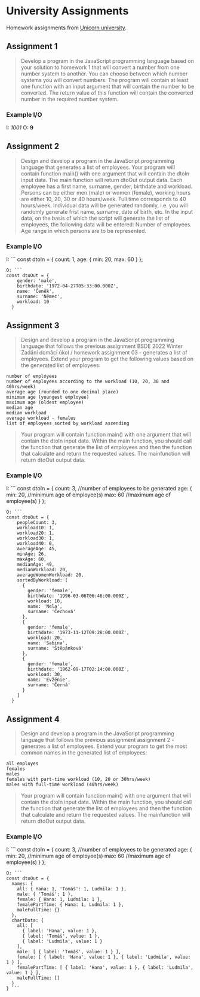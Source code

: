 # University Assignments
Homework assignments from [Unicorn university](https://unicornuniversity.net/).

## Assignment 1
> Develop a program in the JavaScript programming language based on your solution to homework 1 that will convert a number from one number system to another. You can choose between which number systems you will convert numbers. The program will contain at least one function with an input argument that will contain the number to be converted. The return value of this function will contain the converted number in the required number system.

### Example I/O

I: *1001*
O: **9**

## Assignment 2
> Design and develop a program in the JavaScript programming language that generates a list of employees. Your program will contain function main() with one argument that will contain the dtoIn input data. The main function will return dtoOut output data. Each employee has a first name, surname, gender, birthdate and workload. Persons can be either men (male) or women (female), working hours are either 10, 20, 30 or 40 hours/week. Full time corresponds to 40 hours/week. Individual data will be generated randomly, i.e. you will randomly generate frist name, surname, date of birth, etc. In the input data, on the basis of which the script will generate the list of employees, the following data will be entered: Number of employees. Age range in which persons are to be represented.  

### Example I/O

I: ```
const dtoIn = {
    count: 1,
    age: {
        min: 20,
        max: 60
    }
};
```
O: ```
const dtoOut = {
    gender: 'male',
    birthdate: '1972-04-27T05:33:00.000Z',
    name: 'Čeněk',
    surname: 'Němec',
    workload: 10
  }
  ```
## Assignment 3
>Design and develop a program in the JavaScript programming language that follows the previous assignment BSDE 2022 Winter Zadání domácí úkol / homework assignment 03 - generates a list of employees. Extend your program to get the following values based on the generated list of employees:

    number of employees
    number of employees according to the workload (10, 20, 30 and 40hrs/week)
    average age (rounded to one decimal place)
    minimum age (youngest employee)
    maximum age (oldest employee)
    median age
    median workload
    average workload - females
    list of employees sorted by workload ascending

>Your program will contain function main() with one argument that will contain the dtoIn input data. Within the main function, you should call the function that generate the list of employees and then the function that calculate and return the requested values. The mainfunction will return dtoOut output data.

### Example I/O

I: ```
const dtoIn = {
    count: 3, //number of employees to be generated
    age: {
        min: 20, //minimum age of employee(s)
        max: 60  //maximum age of employee(s)
        }
};
```
O: ```
const dtoOut = {
    peopleCount: 3,
    workload10: 1,
    workload20: 1,
    workload30: 1,
    workload40: 0,
    averageAge: 45,
    minAge: 26,
    maxAge: 60,
    medianAge: 49,
    medianWorkload: 20,
    averageWomenWorkload: 20,
    sortedByWorkload: [
      {
        gender: 'female',
        birthdate: '1996-03-06T06:46:00.000Z',
        workload: 10,
        name: 'Nela',
        surname: 'Čechová'
      },
      {
        gender: 'female',
        birthdate: '1973-11-12T09:28:00.000Z',
        workload: 20,
        name: 'Sabina',
        surname: 'Štěpánková'
      },
      {
        gender: 'female',
        birthdate: '1962-09-17T02:14:00.000Z',
        workload: 30,
        name: 'Evžénie',
        surname: 'Černá'
      }
    ]
  }

```

## Assignment 4

>Design and develop a program in the JavaScript programming language that follows the previous assignment assignment 2 - generates a list of employees. Extend your program to get the most common names in the generated list of employees:

    all employes
    females
    males
    females with part-time workload (10, 20 or 30hrs/week)
    males with full-time workload (40hrs/week)

>Your program will contain function main() with one argument that will contain the dtoIn input data. Within the main function, you should call the function that generate the list of employees and then the function that calculate and return the requested values. The mainfunction will return dtoOut output data.

### Example I/O

I: ```
const dtoIn = {
    count: 3, //number of employees to be generated
    age: {
        min: 20, //minimum age of employee(s)
        max: 60  //maximum age of employee(s)
        }
};
```
O: ```
const dtoOut = {
  names: {
    all: { Hana: 1, 'Tomáš': 1, Ludmila: 1 },
    male: { 'Tomáš': 1 },
    female: { Hana: 1, Ludmila: 1 },
    femalePartTime: { Hana: 1, Ludmila: 1 },
    maleFullTime: {}
  },
  chartData: {
    all: [
      { label: 'Hana', value: 1 },
      { label: 'Tomáš', value: 1 },
      { label: 'Ludmila', value: 1 }
    ],
    male: [ { label: 'Tomáš', value: 1 } ],
    female: [ { label: 'Hana', value: 1 }, { label: 'Ludmila', value: 1 } ],
    femalePartTime: [ { label: 'Hana', value: 1 }, { label: 'Ludmila', value: 1 } ],
    maleFullTime: []
  }
} ```